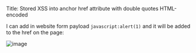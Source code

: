 Title: Stored XSS into anchor href attribute with double quotes HTML-encoded

I can add in website form payload `javascript:alert(1)` and it will be added to the href on the page:

![image](https://github.com/user-attachments/assets/6b76b6d4-6fad-419e-8870-e1ad7a054a2b)
